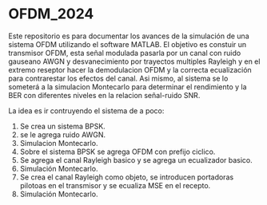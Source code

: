 # OFDM_2024
Este repositorio es para documentar los avances de la simulación de una sistema OFDM utilizando el software MATLAB. El objetivo es constuir un transmisor OFDM, esta señal modulada pasarla por un canal con ruido gauseano AWGN y desvanecimiento por trayectos multiples Rayleigh y en el extremo reseptor hacer la demodulacion OFDM y la correcta ecualización para contrarestar los efectos del canal. Asi mismo, al sistema se lo someterá a la simulacion Montecarlo para determinar el rendimiento y la BER con diferentes niveles en la relacion señal-ruido SNR.

La idea es ir contruyendo el sistema de a poco:
1. Se crea un sistema BPSK.
2. se le agrega ruido AWGN.
3. Simulacion Montecarlo.
4. Sobre el sistema BPSK se agrega OFDM con prefijo ciclico.
5. Se agrega el canal Rayleigh basico y se agrega un ecualizador basico.
6. Simulación Montecarlo.
7. Se crea el canal Rayleigh como objeto, se introducen portadoras pilotoas en el transmisor y se ecualiza MSE en el recepto.
8. Simulación Montecarlo.
